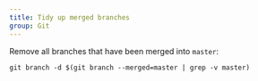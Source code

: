 ```yaml
---
title: Tidy up merged branches
group: Git
---
```


Remove all branches that have been merged into `master`:

```shell
git branch -d $(git branch --merged=master | grep -v master)
```